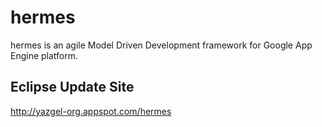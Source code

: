 # hermes

hermes is an agile Model Driven Development framework for Google App Engine platform.

## Eclipse Update Site
http://yazgel-org.appspot.com/hermes
